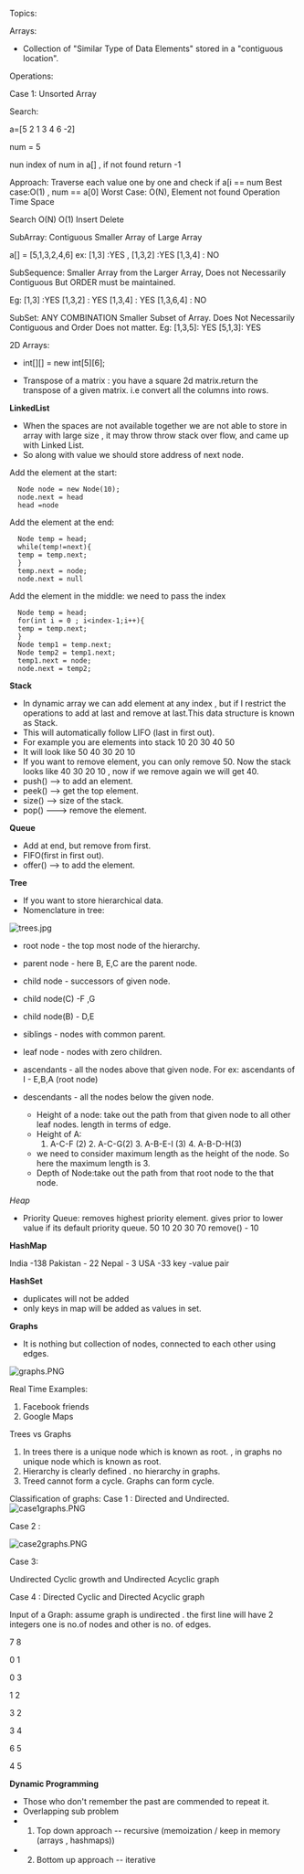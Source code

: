 Topics:


Arrays:

* Collection of "Similar Type of Data Elements" stored in a "contiguous location".

Operations:

Case 1: Unsorted Array

Search:

a=[5 2 1 3 4 6 -2]

num = 5

nun index of num in a[] , if not found return -1

Approach:
Traverse each value one by one and check if a[i
 == num
 Best case:O(1) , num == a[0]
 Worst Case: O(N), Element not found
Operation   Time   Space

Search       O(N)    O(1)
Insert
Delete


SubArray: Contiguous Smaller Array of Large Array

a[] = [5,1,3,2,4,6]
ex: [1,3] :YES , [1,3,2] :YES [1,3,4] : NO

SubSequence:
Smaller Array from the Larger Array, Does not Necessarily Contiguous But ORDER must be maintained.

Eg:
[1,3] :YES
[1,3,2] : YES
[1,3,4] : YES
[1,3,6,4] : NO


SubSet: ANY COMBINATION
Smaller Subset of Array. Does Not Necessarily Contiguous and Order Does not matter.
Eg:
[1,3,5]: YES
[5,1,3]: YES

2D Arrays:

* int[][] = new int[5][6];

* Transpose of a matrix : you have a square 2d matrix.return the transpose of a given matrix.
   i.e convert all the columns into rows.



**LinkedList**

* When the spaces are not available together we are not able to store in array with large size , it may throw throw stack over flow, and came up with Linked List.
* So along with value we should store address of next node.


Add the element at the start:
        
      Node node = new Node(10);
      node.next = head
      head =node

Add the element at the end:
   
      Node temp = head;
      while(temp!=next){
      temp = temp.next; 
      }
      temp.next = node;
      node.next = null

Add the element in the middle: we need to pass the index
 
      Node temp = head;
      for(int i = 0 ; i<index-1;i++){
      temp = temp.next;
      }
      Node temp1 = temp.next;
      Node temp2 = temp1.next;
      temp1.next = node;
      node.next = temp2;


**Stack**

* In dynamic array we can add element at any index , but if I restrict the operations to add at last and remove at last.This data structure is known as Stack.
* This will automatically follow LIFO (last in first out).
* For example you are elements into stack 10 20 30 40 50
* It will look like 
        50
        40
        30
        20
        10 
* If you want to remove element, you can only remove 50. Now the stack looks like 40 30 20 10 , now if we remove again we will get 40.
* push() --> to add an element.
* peek() --> get the top element.
* size() --> size of the stack.
* pop() ---> remove the element.

**Queue**

* Add at end, but remove from first.
* FIFO(first in first out).
* offer() --> to add the element.

**Tree**

* If you want to store hierarchical data.
* Nomenclature in tree:
       
![trees.jpg](trees.jpg)

* root node - the top most node of the hierarchy.
* parent node - here  B, E,C are the parent node.
* child node - successors of given node.
* child node(C) -F ,G
* child node(B) - D,E
* siblings - nodes with common parent.
* leaf node - nodes with zero children.
* ascendants - all the nodes above that given node.
   For ex: ascendants of I - E,B,A (root node)
* descendants - all the nodes below the given node.

   * Height of a node: take out the path from that given node to all other leaf nodes. length in terms of edge.
   * Height of A:  
     1. A-C-F (2) 2. A-C-G(2)   3. A-B-E-I (3) 4. A-B-D-H(3)
   * we need to consider maximum length as the height of the node. So here the maximum length is 3.
   * Depth of Node:take out the path from that root node to the that node.

*Heap*
* Priority Queue: removes highest priority element. gives prior to lower value if its default priority queue.
    50 10 20 30 70 remove() - 10


**HashMap**

India -138
Pakistan - 22
Nepal - 3
USA -33
key -value pair

**HashSet**

* duplicates will not be added 
* only keys in map will be added as values in set.

**Graphs**

* It is nothing but collection of nodes, connected to each other using edges.
 
![graphs.PNG](graphs.PNG)

Real Time Examples:
1. Facebook friends
2. Google Maps

Trees vs Graphs

1. In trees there is a unique node which is known as root. , in graphs no unique node which is known as root.
2. Hierarchy is clearly defined . no hierarchy in graphs.
3. Treed cannot form a cycle. Graphs can form cycle.

Classification of graphs:
Case 1 :
Directed and Undirected.
![case1graphs.PNG](case1graphs.PNG)

Case 2 :

![case2graphs.PNG](case2graphs.PNG)

Case 3:

Undirected Cyclic growth and Undirected Acyclic graph

Case 4 :
Directed Cyclic and Directed Acyclic graph

Input of a Graph:
assume graph is undirected . the first line will have 2 integers  one is no.of nodes and other is no. of edges.

7 8 

0 1 

0 3

1 2

3 2

3 4

6 5 

4 5


**Dynamic Programming**

* Those who don't remember the past are commended to repeat it.
* Overlapping sub problem
* 1. Top down approach -- recursive (memoization / keep in memory (arrays , hashmaps))
* 2. Bottom up approach -- iterative 

